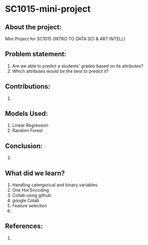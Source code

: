 # SC1015-mini-project

## About the project:

Mini Project for SC1015 (INTRO TO DATA SCI & ART INTELL)

## Problem statement:

1. Are we able to predict a students' grades based on its attributes?
2. Which attributes would be the best to predict it?

## Contributions:
1.

## Models Used:
1. Linear Regression
2. Random Forest

## Conclusion:
1.

## What did we learn?
1. Handling catergorical and binary variables 
2. One Hot Encoding
3. Collab using github
4. google Colab
5. Feature selection
6. 

## References:
1. 
